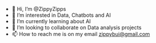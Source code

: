 - 👋 Hi, I’m @ZippyZipps
- 👀 I’m interested in Data, Chatbots and AI
- 🌱 I’m currently learning about AI
- 💞️ I’m looking to collaborate on Data analysis projects
- 📫 How to reach me is on my email zippybui@gmail.com

<!---
ZippyZipps/ZippyZipps is a ✨ special ✨ repository because its `README.md` (this file) appears on your GitHub profile.
You can click the Preview link to take a look at your changes.
--->
